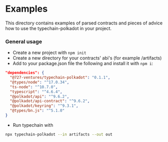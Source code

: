 # Examples

This directory contains examples of parsed contracts and pieces of advice how to use the typechain-polkadot in your project.

### General usage
- Create a new project with `npm init`
- Create a new directory for your contracts' abi's (for example /artifacts)
- Add to your package.json file the following and install it with `npm i`:
```json
"dependencies": {
  "@727-ventures/typechain-polkadot": "0.1.1",
  "@types/node": "^17.0.34",
  "ts-node": "^10.7.0",
  "typescript": "^4.6.4",
  "@polkadot/api": "^9.6.2",
  "@polkadot/api-contract": "^9.6.2",
  "@polkadot/keyring": "^9.3.1",
  "@types/bn.js": "^5.1.0"
}
```
- Run typechain with
```bash
npx typechain-polkadot --in artifacts --out out
```
